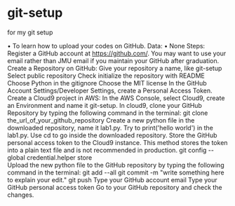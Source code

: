 # git-setup
for my git setup

• To learn how to upload your codes on GitHub.
Data: 
• None 
Steps:
Register a GitHub account at https://github.com/. You may want to use your email rather than JMU email if you maintain your GitHub after graduation. 
Create a Repository on GitHub:
Give your repository a name, like git-setup
Select public repository
Check initialize the repository with README
Choose Python in the gitignore
Choose the MIT license 
In the GitHub Account Settings/Developer Settings, create a Personal Access Token.
Create a Cloud9 project in AWS: 
In the AWS Console, select Cloud9, create an Environment and name it git-setup.
In cloud9, clone your GitHub Repository by typing the following command in the terminal:
git clone the_url_of_your_github_repository
Create a new python file in the downloaded repository, name it lab1.py. Try to print('hello world') in the lab1.py.
Use cd to go inside the downloaded repository.
Store the GitHub personal access token to the Cloud9 instance. This method stores the token into a plain text file and is not recommended in production. 
git config --global credential.helper store   
Upload the new python file to the GitHub repository by typing the following command in the terminal:
git add --all
git commit -m "write something here to explain your edit."
git push
Type your GitHub account email
Type your GitHub personal access token 
Go to your GitHub repository and check the changes.
